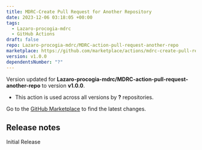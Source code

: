 ```yaml
---
title: MDRC-Create Pull Request for Another Repository
date: 2023-12-06 03:18:05 +00:00
tags:
  - Lazaro-procogia-mdrc
  - GitHub Actions
draft: false
repo: Lazaro-procogia-mdrc/MDRC-action-pull-request-another-repo
marketplace: https://github.com/marketplace/actions/mdrc-create-pull-request-for-another-repository
version: v1.0.0
dependentsNumber: "?"
---
```



Version updated for **Lazaro-procogia-mdrc/MDRC-action-pull-request-another-repo** to version **v1.0.0**.
- This action is used across all versions by **?** repositories.

Go to the [GitHub Marketplace](https://github.com/marketplace/actions/mdrc-create-pull-request-for-another-repository) to find the latest changes.

## Release notes

Initial Release 
